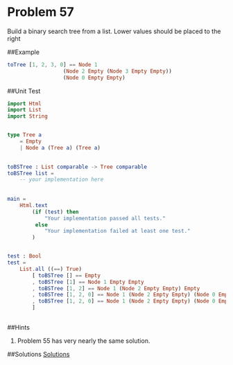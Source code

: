 # Problem 57

Build a binary search tree from a list. Lower values should be placed to the right

##Example 
```elm
toTree [1, 2, 3, 0] == Node 1 
                  (Node 2 Empty (Node 3 Empty Empty)) 
                  (Node 0 Empty Empty)
```

##Unit Test
```elm
import Html
import List
import String


type Tree a
    = Empty
    | Node a (Tree a) (Tree a)
    

toBSTree : List comparable -> Tree comparable
toBSTree list =
    -- your implementation here
                
  
main =
    Html.text
        (if (test) then
            "Your implementation passed all tests."
         else
            "Your implementation failed at least one test."
        )


test : Bool
test =
    List.all ((==) True)
        [ toBSTree [] == Empty
        , toBSTree [1] == Node 1 Empty Empty
        , toBSTree [1, 2] == Node 1 (Node 2 Empty Empty) Empty
        , toBSTree [1, 2, 0] == Node 1 (Node 2 Empty Empty) (Node 0 Empty Empty)
        , toBSTree [1, 2, 0] == Node 1 (Node 2 Empty Empty) (Node 0 Empty Empty)
        ]
  
```

##Hints
1. Problem 55 has very nearly the same solution. 

##Solutions
[Solutions](../s/s57.md)
